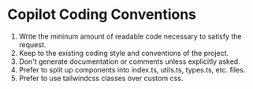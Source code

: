 

# Copilot Coding Conventions

1. Write the mininum amount of readable code necessary to satisfy the request.
1. Keep to the existing coding style and conventions of the project.
1. Don't generate documentation or comments unless explicitly asked.
1. Prefer to split up components into index.ts, utils.ts, types.ts, etc. files.
1. Prefer to use tailwindcss classes over custom css.
